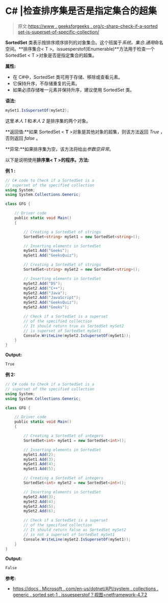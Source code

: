 # C# |检查排序集是否是指定集合的超集

> 原文:[https://www . geeksforgeeks . org/c-sharp-check-if-a-sorted set-is-superset-of-specific-collection/](https://www.geeksforgeeks.org/c-sharp-check-if-a-sortedset-is-a-superset-of-the-specified-collection/)

**SortedSet** 类表示按排序顺序排列的对象集合。这个班属于*系统。集合.通用*命名空间。**排序集合< T >。issuesperstof(IEnumerable<T>)**方法用于检查一个 SortedSet < T >对象是否是指定集合的超集。

**属性:**

*   在 C#中，SortedSet 类可用于存储、移除或查看元素。
*   它保持升序，不存储重复的元素。
*   如果必须存储唯一元素并保持升序，建议使用 SortedSet 类。

**语法:**

```cs
mySet1.IsSupersetOf(mySet2);

```

这里*本人 1* 和*本人 2* 是排序集的两个对象。

**返回值:**如果 SortedSet < **T** >对象是其他对象的超集，则该方法返回 *True* ，否则返回 *false* 。

**异常:**如果排序集为空，该方法将给出*参数空异常*。

以下是说明使用**排序集< T >的程序。方法:**

**例 1 :**

```cs
// C# code to Check if a SortedSet is a
// superset of the specified collection
using System;
using System.Collections.Generic;

class GFG {

    // Driver code
    public static void Main()
    {

        // Creating a SortedSet of strings
        SortedSet<string> mySet1 = new SortedSet<string>();

        // Inserting elements in SortedSet
        mySet1.Add("Geeks");
        mySet1.Add("GeeksQuiz");

        // Creating a SortedSet of strings
        SortedSet<string> mySet2 = new SortedSet<string>();

        // Inserting elements in SortedSet
        mySet2.Add("DS");
        mySet2.Add("C++");
        mySet2.Add("Java");
        mySet2.Add("JavaScript");
        mySet2.Add("GeeksQuiz");
        mySet2.Add("Geeks");

        // Check if a SortedSet is a superset
        // of the specified collection
        // It should return true as SortedSet mySet2
        // is superset of SortedSet mySet1
        Console.WriteLine(mySet2.IsSupersetOf(mySet1));
    }
}
```

**Output:**

```cs
True

```

**例 2:**

```cs
// C# code to Check if a SortedSet is a
// superset of the specified collection
using System;
using System.Collections.Generic;

class GFG {

    // Driver code
    public static void Main()
    {

        // Creating a SortedSet of integers
        SortedSet<int> mySet1 = new SortedSet<int>();

        // Inserting elements in SortedSet
        mySet1.Add(2);
        mySet1.Add(3);
        mySet1.Add(4);
        mySet1.Add(5);

        // Creating a SortedSet of integers
        SortedSet<int> mySet2 = new SortedSet<int>();

        // Inserting elements in SortedSet
        mySet2.Add(3);
        mySet2.Add(4);
        mySet2.Add(5);
        mySet2.Add(6);

        // Check if a SortedSet is a superset
        // of the specified collection
        // It should return false as SortedSet mySet2
        // is not a superset of SortedSet mySet1
        Console.WriteLine(mySet2.IsSupersetOf(mySet1));
    }
}
```

**Output:**

```cs
False

```

**参考:**

*   [https://docs . Microsoft . com/en-us/dotnet/API/system . collections . generic . sorted set-1 . issuesperstof？视图=netframework-4.7.2](https://docs.microsoft.com/en-us/dotnet/api/system.collections.generic.sortedset-1.issupersetof?view=netframework-4.7.2)